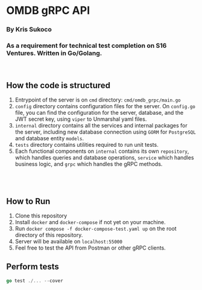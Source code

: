 # OMDB gRPC API
### By Kris Sukoco
### As a requirement for technical test completion on S16 Ventures. Written in Go/Golang.
<br/>

## How the code is structured
1. Entrypoint of the server is on `cmd` directory: `cmd/omdb_grpc/main.go`
2. `config` directory contains configuration files for the server. On `config.go` file, you can find the configuration for the server, database, and the JWT secret key, using `viper` to Unmarshal yaml files.
3. `internal` directory contains all the services and internal packages for the server, including new database connection using `GORM` for `PostgreSQL` and database entity `models`.
4. `tests` directory contains utilities required to run unit tests.
5. Each functional components on `internal` contains its own `repository`, which handles queries and database operations, `service` which handles business logic, and `grpc` which handles the gRPC methods.
<br/>
<br/>

## How to Run
1. Clone this repository
2. Install `docker` and `docker-compose` if not yet on your machine.
3. Run `docker compose -f docker-compose-test.yaml up` on the root directory of this repository.
4. Server will be available on `localhost:55000`
5. Feel free to test the API from Postman or other gRPC clients.

## Perform tests
```go
go test ./... --cover
```